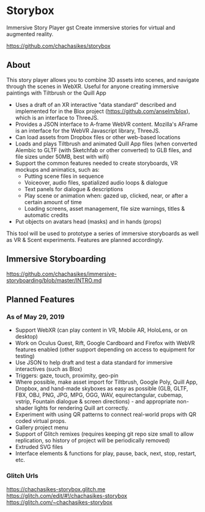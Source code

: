 # Storybox
Immersive Story Player
gst
Create immersive stories for virtual and augmented reality.

https://github.com/chachasikes/storybox


## About
This story player allows you to combine 3D assets into scenes, and navigate through the scenes in WebXR.
Useful for anyone creating immersive paintings with Tiltbrush or the Quill App

* Uses a draft of an XR interactive "data standard" described and implemented for in the Blox project (https://github.com/anselm/blox), which is an interface to ThreeJS.
* Provides a JSON interface to A-frame WebVR content. Mozilla's AFrame is an interface for the WebVR Javascript library, ThreeJS.
* Can load assets from Dropbox files or other web-based locations
* Loads and plays Tiltbrush and animated Quill App files (when converted Alembic to GLTF (with Sketchfab or other converted) to GLB files, and file sizes under 50MB, best with wifi)
* Support the common features needed to create storyboards, VR mockups and animatics, such as:
  * Putting scene files in sequence
  * Voiceover, audio files, spatialized audio loops & dialogue
  * Text panels for dialogue & descriptions
  * Play scene or animation when: gazed up, clicked, near, or after a certain amount of time
  * Loading screens, asset management, file size warnings, titles & automatic credits
* Put objects on avatars head (masks) and in hands (props)

This tool will be used to prototype a series of immersive storyboards as well as VR & Scent experiments. Features are planned accordingly.

## Immersive Storyboarding
https://github.com/chachasikes/immersive-storyboarding/blob/master/INTRO.md

## Planned Features

### As of May 29, 2019
* Support WebXR (can play content in VR, Mobile AR, HoloLens, or on desktop)
* Work on Oculus Quest, Rift, Google Cardboard and Firefox with WebVR features enabled (other support depending on access to equipment for testing)
* Use JSON to help draft and test a data standard for immersive interactives (such as Blox)
* Triggers: gaze, touch, proximity, geo-pin
* Where possible, make asset import for Tiltbrush, Google Poly, Quill App, Dropbox, and hand-made skyboxes as easy as possible (GLB, GLTF, FBX, OBJ, PNG, JPG, MPG, OGG, WAV, equirectangular, cubemap, vstrip, Fountain dialogue & screen directions) - and appropriate non-shader lights for rendering Quill art correctly.
* Experiment with using QR patterns to connect real-world props with QR coded virtual props.
* Gallery project menu
* Support of Glitch remixes (requires keeping git repo size small to allow replication, so history of project will be periodically removed)
* Extruded SVG files
* Interface elements & functions for play, pause, back, next, stop, restart, etc.

### Glitch Urls
https://chachasikes-storybox.glitch.me
https://glitch.com/edit/#!/chachasikes-storybox
https://glitch.com/~chachasikes-storybox
